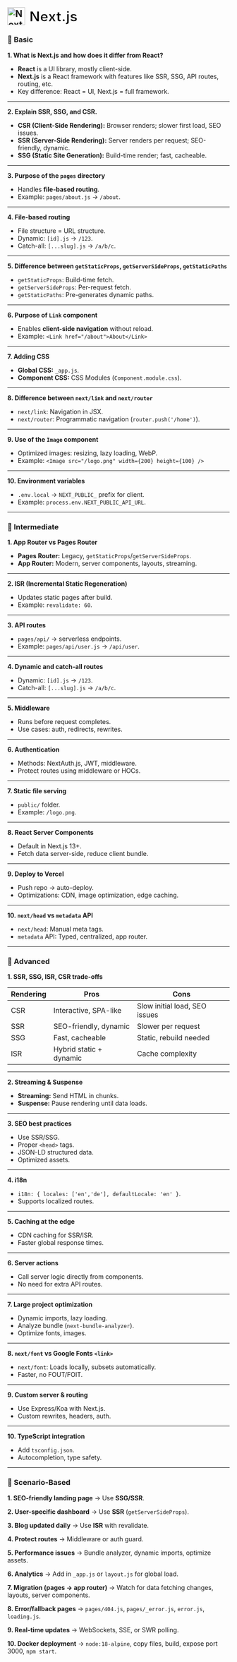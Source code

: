 <h2 style="display: flex; align-items: center; gap: 10px;">
  <img src="https://cdn.jsdelivr.net/gh/devicons/devicon/icons/nextjs/nextjs-original.svg" alt="Next.js Logo" width="40">
  <span style="color:#000000; font-size:1.5em; -webkit-text-stroke: 1px #ffffff;">Next.js</span>
</h2>


### 🔹 Basic 

**1. What is Next.js and how does it differ from React?**  
- **React** is a UI library, mostly client-side.  
- **Next.js** is a React framework with features like SSR, SSG, API routes, routing, etc.  
- Key difference: React = UI, Next.js = full framework.

---

**2. Explain SSR, SSG, and CSR.**  
- **CSR (Client-Side Rendering):** Browser renders; slower first load, SEO issues.  
- **SSR (Server-Side Rendering):** Server renders per request; SEO-friendly, dynamic.  
- **SSG (Static Site Generation):** Build-time render; fast, cacheable.  

---

**3. Purpose of the `pages` directory**  
- Handles **file-based routing**.  
- Example: `pages/about.js` → `/about`.

---

**4. File-based routing**  
- File structure = URL structure.  
- Dynamic: `[id].js` → `/123`.  
- Catch-all: `[...slug].js` → `/a/b/c`.  

---

**5. Difference between `getStaticProps`, `getServerSideProps`, `getStaticPaths`**  
- `getStaticProps`: Build-time fetch.  
- `getServerSideProps`: Per-request fetch.  
- `getStaticPaths`: Pre-generates dynamic paths.  

---

**6. Purpose of `Link` component**  
- Enables **client-side navigation** without reload.  
- Example: `<Link href="/about">About</Link>`  

---

**7. Adding CSS**  
- **Global CSS:** `_app.js`.  
- **Component CSS:** CSS Modules (`Component.module.css`).  

---

**8. Difference between `next/link` and `next/router`**  
- `next/link`: Navigation in JSX.  
- `next/router`: Programmatic navigation (`router.push('/home')`).  

---

**9. Use of the `Image` component**  
- Optimized images: resizing, lazy loading, WebP.  
- Example: `<Image src="/logo.png" width={200} height={100} />`  

---

**10. Environment variables**  
- `.env.local` → `NEXT_PUBLIC_` prefix for client.  
- Example: `process.env.NEXT_PUBLIC_API_URL`.  

---

### 🔹 Intermediate

**1. App Router vs Pages Router**  
- **Pages Router:** Legacy, `getStaticProps`/`getServerSideProps`.  
- **App Router:** Modern, server components, layouts, streaming.  

---

**2. ISR (Incremental Static Regeneration)**  
- Updates static pages after build.  
- Example: `revalidate: 60`.  

---

**3. API routes**  
- `pages/api/` → serverless endpoints.  
- Example: `pages/api/user.js` → `/api/user`.  

---

**4. Dynamic and catch-all routes**  
- Dynamic: `[id].js` → `/123`.  
- Catch-all: `[...slug].js` → `/a/b/c`.  

---

**5. Middleware**  
- Runs before request completes.  
- Use cases: auth, redirects, rewrites.  

---

**6. Authentication**  
- Methods: NextAuth.js, JWT, middleware.  
- Protect routes using middleware or HOCs.  

---

**7. Static file serving**  
- `public/` folder.  
- Example: `/logo.png`.  

---

**8. React Server Components**  
- Default in Next.js 13+.  
- Fetch data server-side, reduce client bundle.  

---

**9. Deploy to Vercel**  
- Push repo → auto-deploy.  
- Optimizations: CDN, image optimization, edge caching.  

---

**10. `next/head` vs `metadata` API**  
- `next/head`: Manual meta tags.  
- `metadata` API: Typed, centralized, app router.  

---

### 🔹 Advanced

**1. SSR, SSG, ISR, CSR trade-offs**

| Rendering | Pros | Cons |
|-----------|------|------|
| CSR       | Interactive, SPA-like | Slow initial load, SEO issues |
| SSR       | SEO-friendly, dynamic | Slower per request |
| SSG       | Fast, cacheable | Static, rebuild needed |
| ISR       | Hybrid static + dynamic | Cache complexity |

---

**2. Streaming & Suspense**  
- **Streaming:** Send HTML in chunks.  
- **Suspense:** Pause rendering until data loads.  

---

**3. SEO best practices**  
- Use SSR/SSG.  
- Proper `<head>` tags.  
- JSON-LD structured data.  
- Optimized assets.  

---

**4. i18n**  
- `i18n: { locales: ['en','de'], defaultLocale: 'en' }`.  
- Supports localized routes.  

---

**5. Caching at the edge**  
- CDN caching for SSR/ISR.  
- Faster global response times.  

---

**6. Server actions**  
- Call server logic directly from components.  
- No need for extra API routes.  

---

**7. Large project optimization**  
- Dynamic imports, lazy loading.  
- Analyze bundle (`next-bundle-analyzer`).  
- Optimize fonts, images.  

---

**8. `next/font` vs Google Fonts `<link>`**  
- `next/font`: Loads locally, subsets automatically.  
- Faster, no FOUT/FOIT.  

---

**9. Custom server & routing**  
- Use Express/Koa with Next.js.  
- Custom rewrites, headers, auth.  

---

**10. TypeScript integration**  
- Add `tsconfig.json`.  
- Autocompletion, type safety.  

---

### 🔹 Scenario-Based

**1. SEO-friendly landing page** → Use **SSG/SSR**.  

**2. User-specific dashboard** → Use **SSR** (`getServerSideProps`).  

**3. Blog updated daily** → Use **ISR** with revalidate.  

**4. Protect routes** → Middleware or auth guard.  

**5. Performance issues** → Bundle analyzer, dynamic imports, optimize assets.  

**6. Analytics** → Add in `_app.js` or `layout.js` for global load.  

**7. Migration (pages → app router)** → Watch for data fetching changes, layouts, server components.  

**8. Error/fallback pages** → `pages/404.js`, `pages/_error.js`, `error.js`, `loading.js`.  

**9. Real-time updates** → WebSockets, SSE, or SWR polling.  

**10. Docker deployment** → `node:18-alpine`, copy files, build, expose port 3000, `npm start`.  

